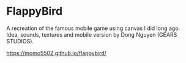 # FlappyBird
A recreation of the famous mobile game using canvas I did long ago.  
Idea, sounds, textures and mobile version by Dong Nguyen (GEARS STUDIOS).  
  
https://momo5502.github.io/flappybird/
